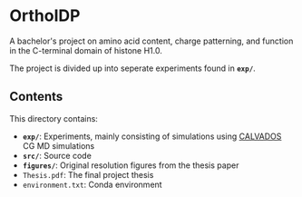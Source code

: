 # OrthoIDP
A bachelor's project on amino acid content, charge patterning, and function in the C-terminal domain of histone H1.0.

The project is divided up into seperate experiments found in **`exp/`**.


## Contents
This directory contains:
- **`exp/`**: Experiments, mainly consisting of simulations using [CALVADOS](https://doi.org/10.1073/pnas.2111696118) CG MD simulations
- **`src/`**: Source code
- **`figures/`**: Original resolution figures from the thesis paper
- `Thesis.pdf`: The final project thesis
- `environment.txt`: Conda environment

